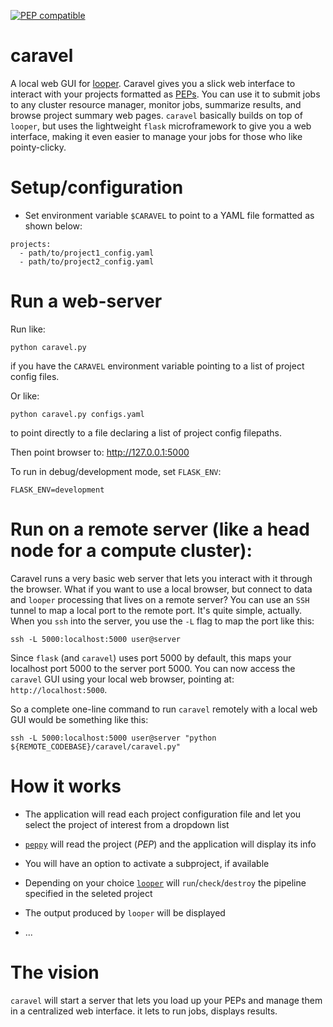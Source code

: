 [![PEP compatible](http://pepkit.github.io/img/PEP-compatible-green.svg)](http://pepkit.github.io)

# caravel

A local web GUI for [looper](https://looper.readthedocs.io/). Caravel gives you a slick web interface to interact with your projects formatted as [PEPs](http://pepkit.github.io). You can use it to submit jobs to any cluster resource manager, monitor jobs, summarize results, and browse project summary web pages. `caravel` basically builds on top of `looper`, but uses the lightweight `flask` microframework to give you a web interface, making it even easier to manage your jobs for those who like pointy-clicky.


# Setup/configuration

* Set environment variable `$CARAVEL` to point to a YAML file formatted as shown below:

```
projects:
  - path/to/project1_config.yaml
  - path/to/project2_config.yaml
```

# Run a web-server


Run like:

```
python caravel.py
```
if you have the `CARAVEL` environment variable pointing to a list of project config files.

Or like:

```
python caravel.py configs.yaml
```
to point directly to a file declaring a list of project config filepaths.

Then point browser to: http://127.0.0.1:5000



To run in debug/development mode, set `FLASK_ENV`: 
```
FLASK_ENV=development
```

# Run on a remote server (like a head node for a compute cluster):

Caravel runs a very basic web server that lets you interact with it through the browser. What if you want to use a local browser, but connect to data and `looper` processing that lives on a remote server? You can use an `SSH` tunnel to map a local port to the remote port. It's quite simple, actually. When you `ssh` into the server, you use the `-L` flag to map the port like this:

```
ssh -L 5000:localhost:5000 user@server
```

Since `flask` (and `caravel`) uses port 5000 by default, this maps your localhost port 5000 to the server port 5000. You can now access the `caravel` GUI using your local web browser, pointing at: `http://localhost:5000`.

So a complete one-line command to run `caravel` remotely with a local web GUI would be something like this:

```
ssh -L 5000:localhost:5000 user@server "python ${REMOTE_CODEBASE}/caravel/caravel.py"
```

# How it works

* The application will read each project configuration file and let you select the project of interest from a dropdown list

* [`peppy`](https://peppy.readthedocs.io/en/latest/index.html) will read the project (*PEP*) and the application will display its info

* You will have an option to activate a subproject, if available

* Depending on your choice [`looper`](https://looper.readthedocs.io/en/latest/) will `run`/`check`/`destroy` the pipeline specified in the seleted project

* The output produced by `looper` will be displayed

* ...

# The vision

`caravel` will start a server that lets you load up your PEPs and manage them in a centralized web interface. it lets to run jobs, displays results.

